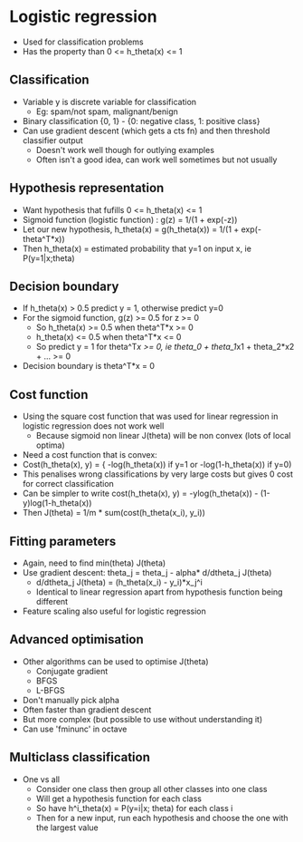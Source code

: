 # Logistic regression
- Used for classification problems
- Has the property than 0 <= h_theta(x) <= 1

## Classification
- Variable y is discrete variable for classification
  - Eg: spam/not spam, malignant/benign
- Binary classification {0, 1} - {0: negative class, 1: positive class}
- Can use gradient descent (which gets a cts fn) and then threshold classifier output
  - Doesn't work well though for outlying examples
  - Often isn't a good idea, can work well sometimes but not usually
  
## Hypothesis representation
- Want hypothesis that fufills 0 <= h_theta(x) <= 1
- Sigmoid function (logistic function) : g(z) = 1/(1 + exp(-z))
- Let our new hypothesis, h_theta(x) = g(h_theta(x)) = 1/(1 + exp(-theta^T*x))
- Then h_theta(x) = estimated probability that y=1 on input x, ie P(y=1|x;theta)

## Decision boundary
- If h_theta(x) > 0.5 predict y = 1, otherwise predict y=0
- For the sigmoid function, g(z) >= 0.5 for z >= 0
  - So h_theta(x) >= 0.5 when theta^T*x >= 0
  - h_theta(x) <= 0.5 when theta^T*x <= 0
  - So predict y = 1 for theta^T*x >= 0, ie theta_0 + theta_1*x1 + theta_2*x2 + ... >= 0
- Decision boundary is theta^T*x = 0

## Cost function
- Using the square cost function that was used for linear regression in logistic regression does not work well
  - Because sigmoid non linear J(theta) will be non convex (lots of local optima)
- Need a cost function that is convex:
- Cost(h_theta(x), y) = { -log(h_theta(x)) if y=1 or -log(1-h_theta(x)) if y=0)
- This penalises wrong classifications by very large costs but gives 0 cost for correct classification
- Can be simpler to write cost(h_theta(x), y) = -ylog(h_theta(x)) - (1-y)log(1-h_theta(x))
- Then J(theta) = 1/m * sum(cost(h_theta(x_i), y_i))

## Fitting parameters
- Again, need to find min(theta) J(theta)
- Use gradient descent: theta_j = theta_j - alpha* d/dtheta_j J(theta)
  - d/dtheta_j J(theta) = (h_theta(x_i) - y_i)*x_j^i
  - Identical to linear regression apart from hypothesis function being different
- Feature scaling also useful for logistic regression

## Advanced optimisation
- Other algorithms can be used to optimise J(theta)
  - Conjugate gradient
  - BFGS
  - L-BFGS
- Don't manually pick alpha
- Often faster than gradient descent
- But more complex (but possible to use without understanding it)
- Can use 'fminunc' in octave

## Multiclass classification
- One vs all
  - Consider one class then group all other classes into one class
  - Will get a hypothesis function for each class
  - So have h^i_theta(x) = P(y=i|x; theta) for each class i
  - Then for a new input, run each hypothesis and choose the one with the largest value
